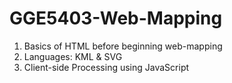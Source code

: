 # GGE5403-Web-Mapping
1. Basics of HTML before beginning web-mapping
2. Languages: KML & SVG
3. Client-side Processing using JavaScript
